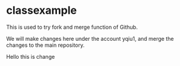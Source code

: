 # classexample

This is used to try fork and merge function of Github.

We will make changes here under the account yqiu1, and merge the changes to the main repository.

Hello this is change
